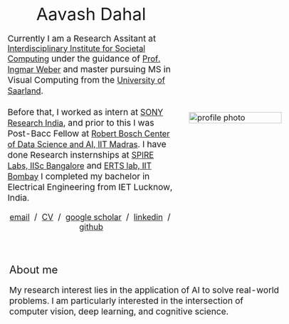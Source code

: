 
<!DOCTYPE HTML>
<html lang="en">
<head>
  <meta http-equiv="Content-Type" content="text/html; charset=UTF-8">
  <title>Akansh Maurya</title>
  <meta name="author" content="Akansh Maurya">
  <meta name="viewport" content="width=device-width, initial-scale=1">
  <link rel="stylesheet" type="text/css" href="stylesheet.css">
  <style>
    body {
      font-size: 18px; /* Base font size */
    }
    name {
      font-size: 2em; /* Larger font size for the name */
    }
    p {
      font-size: 1.2em; /* Increased font size for paragraphs */
    }
    a {
      font-size: 18px;
    }
    heading {
      font-size: 1.5em; /* Increased font size for headings */
    }
  </style>
</head>
<body>
  <table style="width:100%;max-width:1000px;border:0px;border-spacing:0px;border-collapse:separate;margin-right:auto;margin-left:auto;"><tbody>
    <tr style="padding:0px">
      <td style="padding:0px">
        <table style="width:100%;border:0px;border-spacing:0px;border-collapse:separate;margin-right:auto;margin-left:auto;"><tbody>
          <tr style="padding:0px">
            <td style="padding:2.5%;width:63%;vertical-align:middle">
              <p style="text-align:center">
                <name>Aavash Dahal</name>
              </p>
              <p>Currently I am a Research Assitant at <a href="https://www.i2sc.net/">Interdisciplinary Institute for Societal Computing</a> under the guidance of <a href="https://ingmarweber.de/">Prof. Ingmar Weber</a> and master pursuing MS in Visual Computing from the <a href="https://saarland-informatics-campus.de/en/">University of Saarland</a>. 
              <br><br> Before that, I worked as intern at <a href="https://www.sonyresearchindia.com/">SONY Research India</a>, and prior to this I was Post-Bacc Fellow at <a href="https://rbcdsai.iitm.ac.in"> Robert Bosch Center of Data Science and AI, IIT Madras</a>. 
              I have done Research insternships at <a href="https://spire.ee.iisc.ac.in/index.php">SPIRE Labs, IISc Bangalore</a> and <a href="https://www.e-yantra.org/">ERTS lab, IIT Bombay</a> I completed my bachelor in Electrical Engineering from IET Lucknow, India. 
              </p>
              <p style="text-align:center">
                <a href="mailto:akanshmaurya@gmail.com">email</a> &nbsp/&nbsp
                <a href="data/Akansh_resume.pdf">CV</a> &nbsp/&nbsp
                <a href="https://scholar.google.com/citations?user=UcIinfgAAAAJ&hl=en&oi=ao">google scholar</a> &nbsp/&nbsp
                <a href="https://www.linkedin.com/in/akansh-maurya">linkedin</a> &nbsp/&nbsp
                <a href="https://github.com/akansh12/">github</a>
              </p>
            </td>
            <td style="padding:2.5%;width:40%;max-width:40%">
              <a href="images/me_circle.png"><img style="width:100%;max-width:100%" alt="profile photo" src="images/me_circle.png" class="hoverZoomLink"></a>
            </td>
          </tr>
        </tbody></table>
        <table style="width:100%;border:0px;border-spacing:0px;border-collapse:separate;margin-right:auto;margin-left:auto;"><tbody>
            <tr>
            <td style="padding:20px;width:100%;vertical-align:middle">
              <heading>About me</heading>
              <p>
                My research interest lies in the application of AI to solve real-world problems. I am particularly interested in the intersection of computer vision, deep learning, and cognitive science. 
              </p>

  </table>
</body>

</html>
